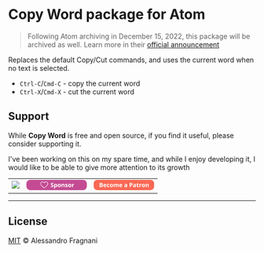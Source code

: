 # Copy Word package for Atom

> Following Atom archiving in December 15, 2022, this package will be archived as well. Learn more in their [official announcement](https://github.blog/2022-06-08-sunsetting-atom/)

Replaces the default Copy/Cut commands, and uses the current word when no text is selected.

* `Ctrl-C`/`Cmd-C` - copy the current word
* `Ctrl-X`/`Cmd-X` - cut the current word

## Support

While **Copy Word** is free and open source, if you find it useful, please consider supporting it.

I've been working on this on my spare time, and while I enjoy developing it, I would like to be able to give more attention to its growth

<table align="center" width="60%" border="0">
  <tr>
    <td>
      <a title="Paypal" href="https://www.paypal.com/cgi-bin/webscr?cmd=_donations&business=EP57F3B6FXKTU&lc=US&item_name=Alessandro%20Fragnani&item_number=atom%20plugins&currency_code=USD&bn=PP%2dDonationsBF%3abtn_donateCC_LG%2egif%3aNonHosted"><img src="https://www.paypalobjects.com/en_US/i/btn/btn_donate_SM.gif"/></a>
    </td>
    <td>
      <a title="GitHub Sponsors" href="https://github.com/sponsors/alefragnani"><img src="https://raw.githubusercontent.com/alefragnani/oss-resources/master/images/button-become-a-sponsor-rounded-small.png"/></a>
    </td>
    <td>
      <a title="Patreon" href="https://www.patreon.com/alefragnani"><img src="https://raw.githubusercontent.com/alefragnani/oss-resources/master/images/button-become-a-patron-rounded-small.png"/></a>
    </td>
  </tr>
</table>

---

## License

[MIT](LICENSE.md) &copy; Alessandro Fragnani